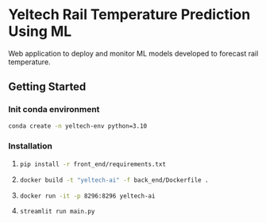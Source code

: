 # Yeltech Rail Temperature Prediction Using ML
Web application to deploy and monitor ML models developed to forecast rail temperature.

## Getting Started
### Init conda environment
```sh
conda create -n yeltech-env python=3.10
```

### Installation

1. ```sh
   pip install -r front_end/requirements.txt
   ```

2. ```sh
   docker build -t "yeltech-ai" -f back_end/Dockerfile .
   ```

3. ```sh
   docker run -it -p 8296:8296 yeltech-ai
   ```

4. ```sh
   streamlit run main.py
